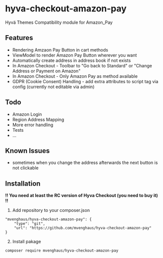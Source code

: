 # hyva-checkout-amazon-pay
Hyvä Themes Compatibility module for Amazon_Pay

## Features
- Rendering Amzaon Pay Button in cart methods
- ViewModel to render Amazon Pay Button wherever you want
- Automatically create address in address book if not exists
- In Amazon Checkout - Toolbar to "Go back to Standard" or "Change Address or Payment on Amazon"
- In Amazon Checkout - Only Amazon Pay as method available
- GDPR (Cookie Consent) Handling - add extra attributes to script tag via config (currently not editable via admin)

## Todo
- Amazon Login
- Region Address Mapping
- More error handling
- Tests
- ...

## Known Issues
- sometimes when you change the address afterwards the next button is not clickable

## Installation

**!! You need at least the RC version of Hyva Checkout (you need to buy it) !!**

1. Add repository to your composer.json
```
"mvenghaus/hyva-checkout-amazon-pay": {
    "type": "git",
    "url": "https://github.com/mvenghaus/hyva-checkout-amazon-pay"
}
```
2. Install pakage
```
composer require mvenghaus/hyva-checkout-amazon-pay 
```